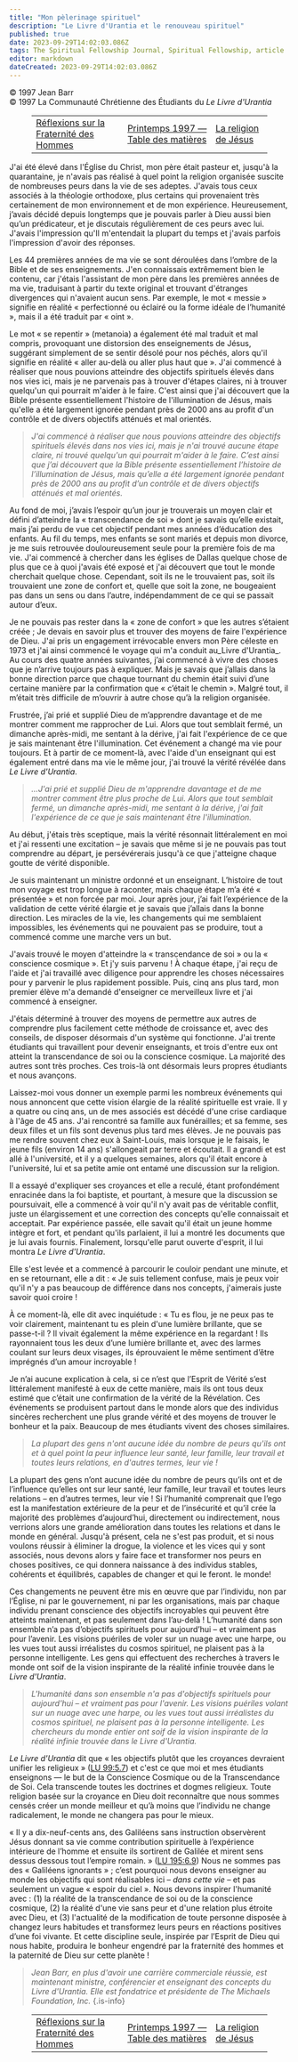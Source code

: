 ```yaml
---
title: "Mon pèlerinage spirituel"
description: "Le Livre d'Urantia et le renouveau spirituel"
published: true
date: 2023-09-29T14:02:03.086Z
tags: The Spiritual Fellowship Journal, Spiritual Fellowship, article
editor: markdown
dateCreated: 2023-09-29T14:02:03.086Z
---
```


<p class="v-card v-sheet theme--light grey lighten-3 px-2">© 1997 Jean Barr<br>© 1997 La Communauté Chrétienne des Étudiants du <i>Le Livre d'Urantia</i></p>
<figure class="table chapter-navigator">
  <table>
    <tbody>
      <tr>
        <td>
        <a href="/fr/article/William_M_Kelly/Thoughts_on_the_Brotherhood_of_Man">
          <span class="mdi mdi-arrow-left-drop-circle"></span><span class="pl-2">Réflexions sur la Fraternité des Hommes</span>
        </a>
        </td>
        <td>
        <a href="/fr/index/articles_spiritual_fellowship_journal#printemps-1997">
          <span class="mdi mdi-book-open-variant"></span><span class="pl-2">Printemps 1997 — Table des matières</span>
        </a>
        </td>
        <td>
        <a href="/fr/article/Bruce_Jackson/The_Religion_of_Jesus">
          <span class="pr-2">La religion de Jésus</span><span class="mdi mdi-arrow-right-drop-circle"></span>
        </a>
        </td>
      </tr>
    </tbody>
  </table>
</figure>





J'ai été élevé dans l'Église du Christ, mon père était pasteur et, jusqu'à la quarantaine, je n'avais pas réalisé à quel point la religion organisée suscite de nombreuses peurs dans la vie de ses adeptes. J'avais tous ceux associés à la théologie orthodoxe, plus certains qui provenaient très certainement de mon environnement et de mon expérience. Heureusement, j’avais décidé depuis longtemps que je pouvais parler à Dieu aussi bien qu’un prédicateur, et je discutais régulièrement de ces peurs avec lui. J'avais l'impression qu'Il m'entendait la plupart du temps et j'avais parfois l'impression d'avoir des réponses.

Les 44 premières années de ma vie se sont déroulées dans l’ombre de la Bible et de ses enseignements. J'en connaissais extrêmement bien le contenu, car j'étais l'assistant de mon père dans les premières années de ma vie, traduisant à partir du texte original et trouvant d'étranges divergences qui n'avaient aucun sens. Par exemple, le mot « messie » signifie en réalité « perfectionné ou éclairé ou la forme idéale de l’humanité », mais il a été traduit par « oint ».

Le mot « se repentir » (metanoia) a également été mal traduit et mal compris, provoquant une distorsion des enseignements de Jésus, suggérant simplement de se sentir désolé pour nos péchés, alors qu'il signifie en réalité « aller au-delà ou aller plus haut que ». J'ai commencé à réaliser que nous pouvions atteindre des objectifs spirituels élevés dans nos vies ici, mais je ne parvenais pas à trouver d'étapes claires, ni à trouver quelqu'un qui pourrait m'aider à le faire. C'est ainsi que j'ai découvert que la Bible présente essentiellement l'histoire de l'illumination de Jésus, mais qu'elle a été largement ignorée pendant près de 2000 ans au profit d'un contrôle et de divers objectifs atténués et mal orientés.

> _J'ai commencé à réaliser que nous pouvions atteindre des objectifs spirituels élevés dans nos vies ici, mais je n'ai trouvé aucune étape claire, ni trouvé quelqu'un qui pourrait m'aider à le faire. C’est ainsi que j’ai découvert que la Bible présente essentiellement l’histoire de l’illumination de Jésus, mais qu’elle a été largement ignorée pendant près de 2000 ans au profit d’un contrôle et de divers objectifs atténués et mal orientés._

Au fond de moi, j’avais l’espoir qu’un jour je trouverais un moyen clair et défini d’atteindre la « transcendance de soi » dont je savais qu’elle existait, mais j’ai perdu de vue cet objectif pendant mes années d’éducation des enfants. Au fil du temps, mes enfants se sont mariés et depuis mon divorce, je me suis retrouvée douloureusement seule pour la première fois de ma vie. J'ai commencé à chercher dans les églises de Dallas quelque chose de plus que ce à quoi j'avais été exposé et j'ai découvert que tout le monde cherchait quelque chose. Cependant, soit ils ne le trouvaient pas, soit ils trouvaient une zone de confort et, quelle que soit la zone, ne bougeaient pas dans un sens ou dans l’autre, indépendamment de ce qui se passait autour d’eux.

Je ne pouvais pas rester dans la « zone de confort » que les autres s’étaient créée ; Je devais en savoir plus et trouver des moyens de faire l'expérience de Dieu. J'ai pris un engagement irrévocable envers mon Père céleste en 1973 et j'ai ainsi commencé le voyage qui m'a conduit au_Livre d'Urantia_. Au cours des quatre années suivantes, j’ai commencé à vivre des choses que je n’arrive toujours pas à expliquer. Mais je savais que j’allais dans la bonne direction parce que chaque tournant du chemin était suivi d’une certaine manière par la confirmation que « c’était le chemin ». Malgré tout, il m’était très difficile de m’ouvrir à autre chose qu’à la religion organisée.

Frustrée, j’ai prié et supplié Dieu de m’apprendre davantage et de me montrer comment me rapprocher de Lui. Alors que tout semblait fermé, un dimanche après-midi, me sentant à la dérive, j'ai fait l'expérience de ce que je sais maintenant être l'illumination. Cet événement a changé ma vie pour toujours. Et à partir de ce moment-là, avec l'aide d'un enseignant qui est également entré dans ma vie le même jour, j'ai trouvé la vérité révélée dans _Le Livre d'Urantia_.

> _...J'ai prié et supplié Dieu de m'apprendre davantage et de me montrer comment être plus proche de Lui. Alors que tout semblait fermé, un dimanche après-midi, me sentant à la dérive, j'ai fait l'expérience de ce que je sais maintenant être l'illumination._

Au début, j'étais très sceptique, mais la vérité résonnait littéralement en moi et j'ai ressenti une excitation – je savais que même si je ne pouvais pas tout comprendre au départ, je persévérerais jusqu'à ce que j'atteigne chaque goutte de vérité disponible.

Je suis maintenant un ministre ordonné et un enseignant. L’histoire de tout mon voyage est trop longue à raconter, mais chaque étape m’a été « présentée » et non forcée par moi. Jour après jour, j’ai fait l’expérience de la validation de cette vérité élargie et je savais que j’allais dans la bonne direction. Les miracles de la vie, les changements qui me semblaient impossibles, les événements qui ne pouvaient pas se produire, tout a commencé comme une marche vers un but.

J'avais trouvé le moyen d'atteindre la « transcendance de soi » ou la « conscience cosmique ». Et j'y suis parvenu ! À chaque étape, j'ai reçu de l'aide et j'ai travaillé avec diligence pour apprendre les choses nécessaires pour y parvenir le plus rapidement possible. Puis, cinq ans plus tard, mon premier élève m'a demandé d'enseigner ce merveilleux livre et j'ai commencé à enseigner.

J'étais déterminé à trouver des moyens de permettre aux autres de comprendre plus facilement cette méthode de croissance et, avec des conseils, de disposer désormais d'un système qui fonctionne. J'ai trente étudiants qui travaillent pour devenir enseignants, et trois d'entre eux ont atteint la transcendance de soi ou la conscience cosmique. La majorité des autres sont très proches. Ces trois-là ont désormais leurs propres étudiants et nous avançons.

Laissez-moi vous donner un exemple parmi les nombreux événements qui nous annoncent que cette vision élargie de la réalité spirituelle est vraie. Il y a quatre ou cinq ans, un de mes associés est décédé d'une crise cardiaque à l'âge de 45 ans. J'ai rencontré sa famille aux funérailles; et sa femme, ses deux filles et un fils sont devenus plus tard mes élèves. Je ne pouvais pas me rendre souvent chez eux à Saint-Louis, mais lorsque je le faisais, le jeune fils (environ 14 ans) s'allongeait par terre et écoutait. Il a grandi et est allé à l'université, et il y a quelques semaines, alors qu'il était encore à l'université, lui et sa petite amie ont entamé une discussion sur la religion.

Il a essayé d'expliquer ses croyances et elle a reculé, étant profondément enracinée dans la foi baptiste, et pourtant, à mesure que la discussion se poursuivait, elle a commencé à voir qu'il n'y avait pas de véritable conflit, juste un élargissement et une correction des concepts qu'elle connaissait et acceptait. Par expérience passée, elle savait qu'il était un jeune homme intègre et fort, et pendant qu'ils parlaient, il lui a montré les documents que je lui avais fournis. Finalement, lorsqu'elle parut ouverte d'esprit, il lui montra _Le Livre d'Urantia_.

Elle s'est levée et a commencé à parcourir le couloir pendant une minute, et en se retournant, elle a dit : « Je suis tellement confuse, mais je peux voir qu'il n'y a pas beaucoup de différence dans nos concepts, j'aimerais juste savoir quoi croire !

À ce moment-là, elle dit avec inquiétude : « Tu es flou, je ne peux pas te voir clairement, maintenant tu es plein d'une lumière brillante, que se passe-t-il ? Il vivait également la même expérience en la regardant ! Ils rayonnaient tous les deux d’une lumière brillante et, avec des larmes coulant sur leurs deux visages, ils éprouvaient le même sentiment d’être imprégnés d’un amour incroyable !

Je n’ai aucune explication à cela, si ce n’est que l’Esprit de Vérité s’est littéralement manifesté à eux de cette manière, mais ils ont tous deux estimé que c’était une confirmation de la vérité de la Révélation. Ces événements se produisent partout dans le monde alors que des individus sincères recherchent une plus grande vérité et des moyens de trouver le bonheur et la paix. Beaucoup de mes étudiants vivent des choses similaires.

> _La plupart des gens n'ont aucune idée du nombre de peurs qu'ils ont et à quel point la peur influence leur santé, leur famille, leur travail et toutes leurs relations, en d'autres termes, leur vie !_

La plupart des gens n’ont aucune idée du nombre de peurs qu’ils ont et de l’influence qu’elles ont sur leur santé, leur famille, leur travail et toutes leurs relations – en d’autres termes, leur vie ! Si l’humanité comprenait que l’ego est la manifestation extérieure de la peur et de l’insécurité et qu’il crée la majorité des problèmes d’aujourd’hui, directement ou indirectement, nous verrions alors une grande amélioration dans toutes les relations et dans le monde en général. Jusqu'à présent, cela ne s'est pas produit, et si nous voulons réussir à éliminer la drogue, la violence et les vices qui y sont associés, nous devons alors y faire face et transformer nos peurs en choses positives, ce qui donnera naissance à des individus stables, cohérents et équilibrés, capables de changer et qui le feront. le monde!

Ces changements ne peuvent être mis en œuvre que par l’individu, non par l’Église, ni par le gouvernement, ni par les organisations, mais par chaque individu prenant conscience des objectifs incroyables qui peuvent être atteints maintenant, et pas seulement dans l’au-delà ! L’humanité dans son ensemble n’a pas d’objectifs spirituels pour aujourd’hui – et vraiment pas pour l’avenir. Les visions puériles de voler sur un nuage avec une harpe, ou les vues tout aussi irréalistes du cosmos spirituel, ne plaisent pas à la personne intelligente. Les gens qui effectuent des recherches à travers le monde ont soif de la vision inspirante de la réalité infinie trouvée dans le _Livre d'Urantia_.

> _L'humanité dans son ensemble n'a pas d'objectifs spirituels pour aujourd'hui – et vraiment pas pour l'avenir. Les visions puériles volant sur un nuage avec une harpe, ou les vues tout aussi irréalistes du cosmos spirituel, ne plaisent pas à la personne intelligente. Les chercheurs du monde entier ont soif de la vision inspirante de la réalité infinie trouvée dans le Livre d'Urantia._

_Le Livre d'Urantia_ dit que « les objectifs plutôt que les croyances devraient unifier les religieux » (<a id="a81_105"></a>[LU 99:5.7](/fr/The_Urantia_Book/99#p5_7)) et c'est ce que moi et mes étudiants enseignons — le but de la Conscience Cosmique ou de la Transcendance de Soi. Cela transcende toutes les doctrines et dogmes religieux. Toute religion basée sur la croyance en Dieu doit reconnaître que nous sommes censés créer un monde meilleur et qu’à moins que l’individu ne change radicalement, le monde ne changera pas pour le mieux.

« Il y a dix-neuf-cents ans, des Galiléens sans instruction observèrent Jésus donnant sa vie comme contribution spirituelle à l’expérience intérieure de l’homme et ensuite ils sortirent de Galilée et mirent sens dessus dessous tout l’empire romain. » (<a id="a83_252"></a>[LU 195:6.9](/fr/The_Urantia_Book/195#p6_9)) Nous ne sommes pas des « Galiléens ignorants » ; c’est pourquoi nous devons enseigner au monde les objectifs qui sont réalisables ici – _dans cette vie_ – et pas seulement un vague « espoir du ciel ». Nous devons inspirer l'humanité avec : (1) la réalité de la transcendance de soi ou de la conscience cosmique, (2) la réalité d'une vie sans peur et d'une relation plus étroite avec Dieu, et (3) l'actualité de la modification de toute personne disposée à changez leurs habitudes et transformez leurs peurs en réactions positives d’une foi vivante. Et cette discipline seule, inspirée par l’Esprit de Dieu qui nous habite, produira le bonheur engendré par la fraternité des hommes et la paternité de Dieu sur cette planète !

> _Jean Barr, en plus d'avoir une carrière commerciale réussie, est maintenant ministre, conférencier et enseignant des concepts du _Livre d'Urantia_. Elle est fondatrice et présidente de The Michaels Foundation, Inc._
{.is-info}



<figure class="table chapter-navigator">
  <table>
    <tbody>
      <tr>
        <td>
        <a href="/fr/article/William_M_Kelly/Thoughts_on_the_Brotherhood_of_Man">
          <span class="mdi mdi-arrow-left-drop-circle"></span><span class="pl-2">Réflexions sur la Fraternité des Hommes</span>
        </a>
        </td>
        <td>
        <a href="/fr/index/articles_spiritual_fellowship_journal#printemps-1997">
          <span class="mdi mdi-book-open-variant"></span><span class="pl-2">Printemps 1997 — Table des matières</span>
        </a>
        </td>
        <td>
        <a href="/fr/article/Bruce_Jackson/The_Religion_of_Jesus">
          <span class="pr-2">La religion de Jésus</span><span class="mdi mdi-arrow-right-drop-circle"></span>
        </a>
        </td>
      </tr>
    </tbody>
  </table>
</figure>
